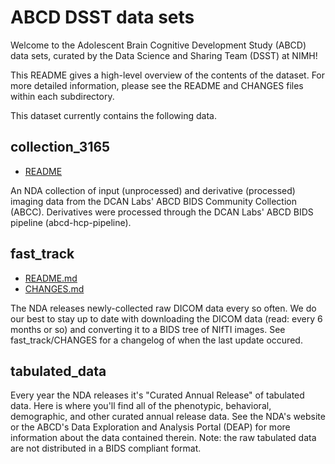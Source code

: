 # ABCD DSST data sets

Welcome to the Adolescent Brain Cognitive Development Study (ABCD) data sets, curated by the Data Science and Sharing Team (DSST) at NIMH!

This README gives a high-level overview of the contents of the dataset. For more detailed information, please see the README and CHANGES files within each subdirectory.

This dataset currently contains the following data.

## collection_3165

- [README](https://github.com/nimh-dsst/dsst-rtd/tree/main/docs/guides/ABCD/collection_3165/README)

An NDA collection of input (unprocessed) and derivative (processed) imaging data from the DCAN Labs' ABCD BIDS Community Collection (ABCC).  Derivatives were processed through the DCAN Labs' ABCD BIDS pipeline (abcd-hcp-pipeline).

## fast_track

- [README.md](https://github.com/nimh-dsst/dsst-rtd/tree/main/docs/guides/ABCD/fast_track/README.md)
- [CHANGES.md](https://github.com/nimh-dsst/dsst-rtd/tree/main/docs/guides/ABCD/fast_track/CHANGES.md)

The NDA releases newly-collected raw DICOM data every so often. We do our best to stay up to date with downloading the DICOM data (read: every 6 months or so) and converting it to a BIDS tree of NIfTI images. See fast_track/CHANGES for a changelog of when the last update occured.

## tabulated_data

Every year the NDA releases it's "Curated Annual Release" of tabulated data. Here is where you'll find all of the phenotypic, behavioral, demographic, and other curated annual release data. See the NDA's website or the ABCD's Data Exploration and Analysis Portal (DEAP) for more information about the data contained therein. Note: the raw tabulated data are not distributed in a BIDS compliant format.
